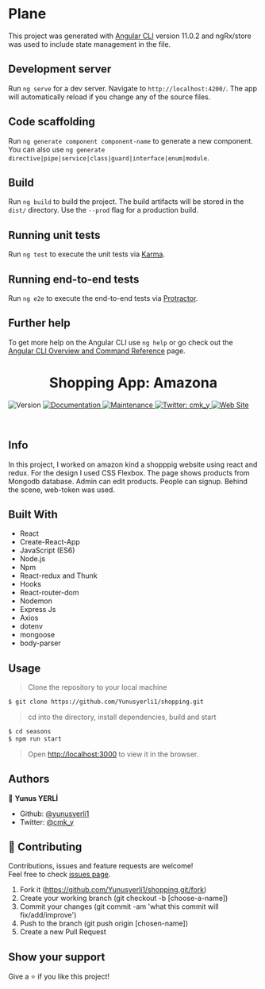 # Plane

This project was generated with [Angular CLI](https://github.com/angular/angular-cli) version 11.0.2 and ngRx/store was used to include state management in the file.

## Development server

Run `ng serve` for a dev server. Navigate to `http://localhost:4200/`. The app will automatically reload if you change any of the source files.

## Code scaffolding

Run `ng generate component component-name` to generate a new component. You can also use `ng generate directive|pipe|service|class|guard|interface|enum|module`.

## Build

Run `ng build` to build the project. The build artifacts will be stored in the `dist/` directory. Use the `--prod` flag for a production build.

## Running unit tests

Run `ng test` to execute the unit tests via [Karma](https://karma-runner.github.io).

## Running end-to-end tests

Run `ng e2e` to execute the end-to-end tests via [Protractor](http://www.protractortest.org/).

## Further help

To get more help on the Angular CLI use `ng help` or go check out the [Angular CLI Overview and Command Reference](https://angular.io/cli) page.



<h1 align="center">Shopping App: Amazona </h1>
<p>
  <img alt="Version" src="https://img.shields.io/badge/version-1.0.0-blue.svg?cacheSeconds=2592000" />
  <a href="https://github.com/yunusyerli1/shopping/blob/master/shopping/README.md" target="_blank">
    <img alt="Documentation" src="https://img.shields.io/badge/documentation-yes-brightgreen.svg" />
  </a>
  <a href="https://github.com/yunusyerli1/shopping/blob/master/shopping" target="_blank">
    <img alt="Maintenance" src="https://img.shields.io/badge/Maintained%3F-yes-green.svg" />
  </a>
  <a href="https://twitter.com/cmk_y" target="_blank">
    <img alt="Twitter: cmk_y" src="https://img.shields.io/twitter/url?style=social&url=https%3A%2F%2Ftwitter.com%2Fcmk_y" />
  </a>
  <a href="https://github.com/yunusyerli1/shopping" target="_blank">
    <img alt="Web Site" src="https://res.cloudinary.com/yerli/image/upload/v1590444382/Project/shoppingCart_cvxtaj.jpg" />
  </a>
</p>


<br>


## Info
In this project, I worked on amazon kind a shopppig website using react and redux. For the design I used CSS Flexbox.  The page shows products from Mongodb database. Admin can edit products. People can signup. Behind the scene, web-token was used.



## Built With

- React
- Create-React-App
- JavaScript (ES6)
- Node.js
- Npm
- React-redux and Thunk
- Hooks
- React-router-dom
- Nodemon
- Express Js
- Axios
- dotenv
- mongoose
- body-parser







## Usage

> Clone the repository to your local machine

```sh
$ git clone https://github.com/Yunusyerli1/shopping.git
```

> cd into the directory, install dependencies, build and start

```sh
$ cd seasons
$ npm run start
```

> Open [http://localhost:3000](http://localhost:3000) to view it in the browser.

## Authors

👤 **Yunus YERLİ**

- Github: [@yunusyerli1](https://github.com/Yunusyerli1)
- Twitter: [@cmk_y](https://twitter.com/cmk_y)

## 🤝 Contributing

Contributions, issues and feature requests are welcome!<br />Feel free to check [issues page](https://github.com/Yunusyerli1/shopping/issues).

1. Fork it (https://github.com/Yunusyerli1/shopping.git/fork)
2. Create your working branch (git checkout -b [choose-a-name])
3. Commit your changes (git commit -am 'what this commit will fix/add/improve')
4. Push to the branch (git push origin [chosen-name])
5. Create a new Pull Request

## Show your support

Give a ⭐️ if you like this project!

